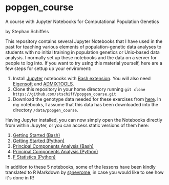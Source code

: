 # popgen_course
A course with Jupyter Notebooks for Computational Population Genetics

by Stephan Schiffels

This repository contains several Jupyter Notebooks that I have used in the past for teaching various elements of population-genetic data analyses to students with no initial training in population genetics or Unix-based data analysis. I normally set up these notebooks and the data on a server for people to log into. If you want to try using this material yourself, here are a few steps for settup up your enviroment:

1. Install [Jupyter](https://jupyter.org) notebooks with [Bash extension](https://github.com/takluyver/bash_kernel). You will also need [Eigensoft](https://github.com/DReichLab/EIG) and [ADMIXTOOLS](https://github.com/DReichLab/AdmixTools).
2. Clone this repository in your home directory running `git clone https://github.com/stschiff/popgen_course.git`
3. Download the genotype data needed for these exercises from [here](https://shh-cloud.gnz.mpg.de/index.php/s/K3dBtrCgpSxS4jN). In my notebooks, I assume that this data has been downloaded into the directory `/data/popgen_course`.

Having Jupyter installed, you can now simply open the Notebooks directly from within Jupyter, or you can access static versions of them here:

1. [Getting Started (Bash)](https://nbviewer.jupyter.org/github/stschiff/popgen_course/blob/master/01_bashnb_getting_started.ipynb)
2. [Getting Started (Python)](https://nbviewer.jupyter.org/github/stschiff/popgen_course/blob/master/02_pynb_getting_started.ipynb)
3. [Principal Components Analysis (Bash)](https://nbviewer.jupyter.org/github/stschiff/popgen_course/blob/master/03_bashnb_smartpca.ipynb)
4. [Principal Components Analysis (Python)](https://nbviewer.jupyter.org/github/stschiff/popgen_course/blob/master/04_pynb_plotting_pca.ipynb)
5. [F Statistics (Python)](https://nbviewer.jupyter.org/github/stschiff/popgen_course/blob/master/05_pynb_fstatistics.ipynb)

In addition to these 5 notebooks, some of the lessons have been kindly translated to R Markdown by [@nevrome](https://github.com/nevrome), in case you would like to see how it's done in R! 
